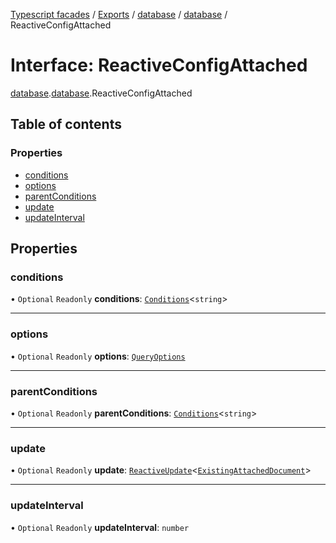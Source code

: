 [Typescript facades](../index.md) / [Exports](../modules.md) / [database](../modules/database.md) / [database](../modules/database.database-1.md) / ReactiveConfigAttached

# Interface: ReactiveConfigAttached

[database](../modules/database.md).[database](../modules/database.database-1.md).ReactiveConfigAttached

## Table of contents

### Properties

- [conditions](database.database-1.ReactiveConfigAttached.md#conditions)
- [options](database.database-1.ReactiveConfigAttached.md#options)
- [parentConditions](database.database-1.ReactiveConfigAttached.md#parentconditions)
- [update](database.database-1.ReactiveConfigAttached.md#update)
- [updateInterval](database.database-1.ReactiveConfigAttached.md#updateinterval)

## Properties

### conditions

• `Optional` `Readonly` **conditions**: [`Conditions`](../modules/database.database-1.md#conditions)<`string`\>

___

### options

• `Optional` `Readonly` **options**: [`QueryOptions`](database.database-1.QueryOptions.md)

___

### parentConditions

• `Optional` `Readonly` **parentConditions**: [`Conditions`](../modules/database.database-1.md#conditions)<`string`\>

___

### update

• `Optional` `Readonly` **update**: [`ReactiveUpdate`](database.database-1.ReactiveUpdate.md)<[`ExistingAttachedDocument`](database.database-1.ExistingAttachedDocument.md)\>

___

### updateInterval

• `Optional` `Readonly` **updateInterval**: `number`
